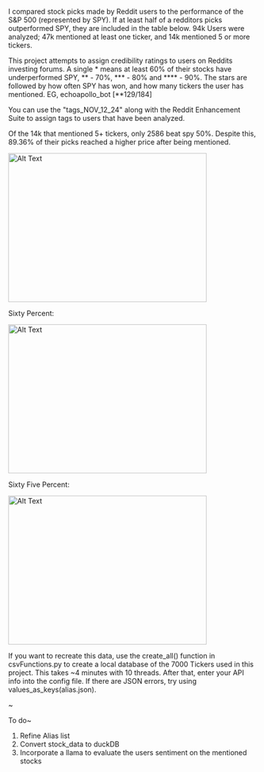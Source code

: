 I compared stock picks made by Reddit users to the performance of the S&P 500 (represented by SPY). If at least half of a redditors picks outperformed SPY, they are included in the table below. 94k Users were analyzed; 47k mentioned at least one ticker, and 14k mentioned 5 or more tickers.

This project attempts to assign credibility ratings to users on Reddits investing forums. A single * means at least 60% of their stocks have underperformed SPY, ** - 70%, *** - 80% and **** - 90%. The stars are followed by how often SPY has won, and how many tickers the user has mentioned. EG, echoapollo_bot [**129/184]

You can use the "tags_NOV_12_24" along with the Reddit Enhancement Suite to assign tags to users that have been analyzed.

Of the 14k that mentioned 5+ tickers, only 2586 beat spy 50%. Despite this, 89.36% of their picks reached a higher price after being mentioned.

<img src="https://github.com/user-attachments/assets/0aaf7ee9-18b8-44e5-9f5b-993931b3b28b" alt="Alt Text" width="400" height="300">

Sixty Percent:

<img src="https://github.com/user-attachments/assets/248cf9b0-008e-4e2a-a2e4-33237cdb535e" alt="Alt Text" width="400" height="300">

Sixty Five Percent:

<img src="https://github.com/user-attachments/assets/ddc1f1a6-a298-480f-81ef-6cd45c4ebce3" alt="Alt Text" width="400" height="300">


If you want to recreate this data, use the create_all() function in csvFunctions.py to create a local database of the 7000 Tickers used in this project. This takes ~4 minutes with 10 threads. After that, enter your API info into the config file. If there are JSON errors, try using values_as_keys(alias.json).

~

To do~ 
1. Refine Alias list
2. Convert stock_data to duckDB
3. Incorporate a llama to evaluate the users sentiment on the mentioned stocks
